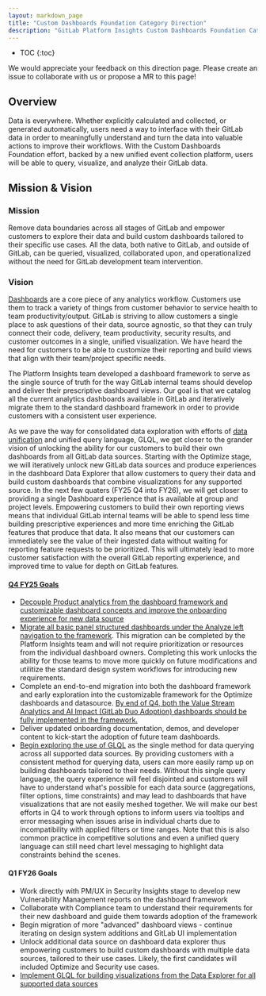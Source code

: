 ```yaml
---
layout: markdown_page
title: "Custom Dashboards Foundation Category Direction"
description: "GitLab Platform Insights Custom Dashboards Foundation Category Direction Page"
---
```


- TOC
{:toc}

We would appreciate your feedback on this direction page. Please create an issue to collaborate with us or propose a MR to this page!

## Overview

Data is everywhere. Whether explicitly calculated and collected, or generated automatically, users need a way to interface with their GitLab data in order to meaningfully understand and turn the data into valuable actions to improve their workflows. With the Custom Dashboards Foundation effort, backed by a new unified event collection platform, users will be able to query, visualize, and analyze their GitLab data. 

## Mission & Vision

### Mission

Remove data boundaries across all stages of GitLab and empower customers to explore their data and build custom dashboards tailored to their specific use cases. All the data, both native to GitLab, and outside of GitLab, can be queried, visualized, collaborated upon, and operationalized without the need for GitLab development team intervention.  

### Vision

[Dashboards](https://gitlab.com/groups/gitlab-org/-/epics/13801) are a core piece of any analytics workflow. Customers use them to track a variety of things from customer behavior to service health to team productivity/output. GitLab is striving to allow customers a single place to ask questions of their data, source agnostic, so that they can truly connect their code, delivery, team productivity, security results, and customer outcomes in a single, unified visualization. We have heard the need for customers to be able to customize their reporting and build views that align with their team/project specific needs. 

The Platform Insights team developed a dashboard framework to serve as the single source of truth for the way GitLab internal teams should develop and deliver their prescriptive dashboard views. Our goal is that we catalog all the current analytics dashboards available in GitLab and iteratively migrate them to the standard dashboard framework in order to provide customers with a consistent user experience.

As we pave the way for consolidated data exploration with efforts of [data unification](https://gitlab.com/groups/gitlab-org/architecture/gitlab-data-analytics/-/epics/3) and unified query language, GLQL, we get closer to the grander vision of unlocking the ability for our customers to build their own dashboards from all GitLab data sources.  Starting with the Optimize stage, we will iteratively unlock new GitLab data sources and produce experiences in the dashboard Data Explorer that allow customers to query their data and build custom dashboards that combine visualizations for any supported source.  In the next few quaters (FY25 Q4 into FY26), we will get closer to providing a single Dashboard experience that is available at group and project levels. Empowering customers to build their own reporting views means that individual GitLab internal teams will be able to spend less time building prescriptive experiences and more time enriching the GitLab features that produce that data. It also means that our customers can immediately see the value of their ingested data without waiting for reporting feature requests to be prioritized. This will ultimately lead to more customer satisfaction with the overall GitLab reporting experience, and improved time to value for depth on GitLab features. 

#### [Q4 FY25 Goals](https://gitlab.com/gitlab-com/gitlab-OKRs/-/work_items/9520)

* [Decouple Product analytics from the dashboard framework and customizable dashboard concepts and improve the onboarding experience for new data source](https://gitlab.com/groups/gitlab-org/-/epics/15691)
* [Migrate all basic panel structured dashboards under the Analyze left navigation to the framework](https://gitlab.com/gitlab-org/gitlab/-/issues/506650).  This migration can be completed by the Platform Insights team and will not require prioritization or resources from the individual dashboard owners.  Completing this work unlocks the ability for those teams to move more quickly on future modifications and utilitize the standard design system workflows for introducing new requirements.
* Complete an end-to-end migration into both the dashboard framework and early exploration into the customizable framework for the Optimize dashboards and datasource.  [By end of Q4, both the Value Stream Analytics and AI Impact (GitLab Duo Adoption) dashboards should be fully implemented in the framework.](https://gitlab.com/gitlab-org/gitlab/-/issues/500216)
* Deliver updated onboarding documentation, demos, and developer content to kick-start the adoption of future team dashboards. 
* [Begin exploring the use of GLQL](https://gitlab.com/gitlab-org/gitlab/-/issues/497578) as the single method for data querying across all supported data sources. By providing customers with a consistent method for querying data, users can more easily ramp up on building dashboards tailored to their needs.  Without this single query language, the query experience will feel disjointed and customers will have to understand what's possible for each data source (aggregations, filter options, time constraints) and may lead to dashboards that have visualizations that are not easily meshed together.  We will make our best efforts in Q4 to work through options to inform users via tooltips and error messaging when issues arise in individual charts due to incompatibility with applied filters or time ranges.  Note that this is also common practice in competitive solutions and even a unified query language can still need chart level messaging to highlight data constraints behind the scenes.

#### Q1 FY26 Goals

* Work directly with PM/UX in Security Insights stage to develop new Vulnerability Management reports on the dashboard framework
* Collaborate with Compliance team to understand their requirements for their new dashboard and guide them towards adoption of the framework
* Begin migration of more "advanced" dashboard views - continue iterating on design system additions and GitLab UI implementation
* Unlock additional data source on dashboard data explorer thus empowering customers to build custom dashboards with multiple data sources, tailored to their use cases.  Likely, the first candidates will included Optimize and Security use cases.
* [Implement GLQL for building visualizations from the Data Explorer for all supported data sources](https://gitlab.com/groups/gitlab-org/-/epics/15815)